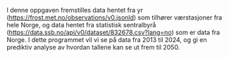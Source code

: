 I denne oppgaven fremstilles data hentet fra yr (https://frost.met.no/observations/v0.jsonld) som tilhører værstasjoner fra hele Norge, og data hentet fra statistisk sentralbyrå (https://data.ssb.no/api/v0/dataset/832678.csv?lang=no) som er data fra Norge. I dette programmet vil vi se på data fra 2013 til 2024, og gi en prediktiv analyse av hvordan tallene kan se ut frem til 2050. 
